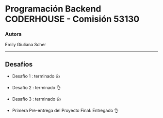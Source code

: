 # Programación Backend CODERHOUSE - Comisión 53130

### Autora
Emily Giuliana Scher

---

## Desafíos

- Desafío 1 : terminado ​👍

- Desafío 2 : terminado 👌​

- Desafío 3 : terminado 👍

- Primera Pre-entrega del Proyecto Final: Entregado 👌​
